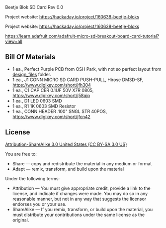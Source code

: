 Beetje Blok SD Card Rev 0.0

Project website: https://hackaday.io/project/160638-beetje-bloks

Project website: https://hackaday.io/project/160638-beetje-bloks

https://learn.adafruit.com/adafruit-micro-sd-breakout-board-card-tutorial?view=all


Bill Of Materials
----------------
  
- 1 ea., Perfect Purple PCB from OSH Park, with not so perfect layout from [design_files](design_files/) folder.
- 1 ea., J1 CONN MICRO SD CARD PUSH-PULL, Hirose DM3D-SF, https://www.digikey.com/short/jfh304
- 1 ea., C1 CAP CER 0.1UF 50V X7R 0805, https://www.digikey.com/short/j58qjp
- 1 ea., D1 LED 0603 SMD
- 1 ea., R1 1K 0603 SMD Resistor
- 1 ea., CONN HEADER .100" SNGL STR 40POS, https://www.digikey.com/short/jfcn42


License
----------------
[Attribution-ShareAlike 3.0 United States (CC BY-SA 3.0 US)](https://creativecommons.org/licenses/by-sa/3.0/us/)

You are free to:

- Share — copy and redistribute the material in any medium or format
- Adapt — remix, transform, and build upon the material

Under the following terms:

- Attribution — You must give appropriate credit, provide a link to the license, and indicate if changes were made. You may do so in any reasonable manner, but not in any way that suggests the licensor endorses you or your use.
- ShareAlike — If you remix, transform, or build upon the material, you must distribute your contributions under the same license as the original.